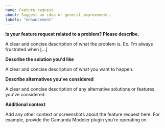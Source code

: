```yaml
---
name: Feature request
about: Suggest an idea or general improvement.
labels: "enhancement"
---
```



__Is your feature request related to a problem? Please describe.__

A clear and concise description of what the problem is. Ex. I'm always frustrated when [...]


__Describe the solution you'd like__

A clear and concise description of what you want to happen.


__Describe alternatives you've considered__

A clear and concise description of any alternative solutions or features you've considered.


__Additional context__

Add any other context or screenshots about the feature request here. For example, provide the Camunda Modeler plugin you're operating on.
